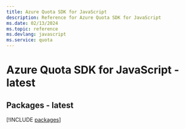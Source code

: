 ```yaml
---
title: Azure Quota SDK for JavaScript
description: Reference for Azure Quota SDK for JavaScript
ms.date: 02/13/2024
ms.topic: reference
ms.devlang: javascript
ms.service: quota
---
```

# Azure Quota SDK for JavaScript - latest
## Packages - latest
[!INCLUDE [packages](quota-index.md)]